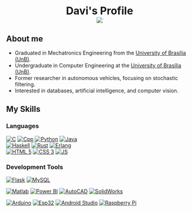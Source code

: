 <h1> <p align="center">Davi's Profile<br /><img src="https://komarev.com/ghpvc/?username=deivis6x71619&color=blue&style=flat-square&label=Profile+Views" /></p> </h1>
<h2> About me </h2>

<ul> 
    <li> Graduated in Mechatronics Engineering from the <a href="http://www.unb.br">University of Brasília (UnB)</a>.</li>
    <li> Undergraduate in Computer Engineering at the <a href="http://www.unb.br">University of Brasília (UnB)</a>.</li>
    <li> Former researcher in autonomous vehicles, focusing on stochastic filtering.</li> 
    <li> Interested in databases, artificial intelligence, and computer vision.</li>
</ul>

<h2> My Skills </h2>

<h3>Languages</h3>

[![C](https://img.shields.io/badge/C-FF5733?style=for-the-badge&logo=c&logoColor=white)](https://en.wikipedia.org/wiki/C_(programming_language))
[![Cpp](https://img.shields.io/badge/C%2B%2B-900C3F?style=for-the-badge&logo=c%2B%2B&logoColor=white)](https://cplusplus.com)
[![Python](https://img.shields.io/badge/PYTHON-FFC300?style=for-the-badge&logo=python)](https://www.python.org/)
[![Java](https://img.shields.io/badge/java-%23ED8B00.svg?style=for-the-badge&logo=openjdk&logoColor=white)](https://www.java.com/en/)<br>
[![Haskell](https://img.shields.io/badge/Haskell-5e5086?style=for-the-badge&logo=haskell&logoColor=white)](https://www.haskell.org/)
[![Rust](https://img.shields.io/badge/Rust-%23000000.svg?style=for-the-badge&logo=rust&logoColor=white)](https://www.rust-lang.org/)
[![Erlang](https://img.shields.io/badge/Erlang-A90533?style=for-the-badge&logo=erlang&logoColor=fff)](https://www.erlang.org/)<br>
[![HTML 5](https://img.shields.io/badge/HTML5-E34F26?style=for-the-badge&logo=html5&logoColor=white)](https://www.w3.org/standards/webdesign/htmlcss.html)
[![CSS 3](https://img.shields.io/badge/CSS3-1572B6?style=for-the-badge&logo=css3&logoColor=white)](https://www.w3.org/standards/webdesign/htmlcss.html)
[![JS](https://img.shields.io/badge/javascript-%23F7DF1E.svg?&style=for-the-badge&logo=javascript&logoColor=black)](https://developer.mozilla.org/pt-BR/docs/Web/JavaScript)


<h3>Development Tools</h3>

<!-- Frameworks & Databases -->
[![Flask](https://img.shields.io/badge/Flask-%23000000.svg?style=for-the-badge&logo=flask&logoColor=white)](https://flask.palletsprojects.com/)
[![MySQL](https://img.shields.io/badge/MySQL-%234479A1.svg?style=for-the-badge&logo=mysql&logoColor=white)](https://www.mysql.com)

<!-- Software Tools -->
[![Matlab](https://img.shields.io/badge/Matlab-355C7D?style=for-the-badge)](https://www.mathworks.com/products/matlab.html)
[![Power BI](https://img.shields.io/badge/Power%20BI-F2C811?style=for-the-badge&logo=powerbi&logoColor=white)](https://powerbi.microsoft.com)
[![AutoCAD](https://img.shields.io/badge/AutoCAD-%2300A9E0.svg?&style=for-the-badge&logo=autocad&logoColor=white)](https://www.autodesk.com/products/autocad/overview)
[![SolidWorks](https://img.shields.io/badge/SolidWorks-7A5C5C?style=for-the-badge&logo=solidworks&logoColor=white)](https://www.solidworks.com)

<!-- Hardware Platforms -->
[![Arduino](https://img.shields.io/badge/Arduino-%2300979D.svg?&style=for-the-badge&logo=arduino&logoColor=white)](https://www.arduino.cc)
[![Esp32](https://img.shields.io/badge/ESP32-%2300C6A4.svg?&style=for-the-badge&logo=espressif&logoColor=white)](https://www.espressif.com)
[![Android Studio](https://img.shields.io/badge/android%20studio-346ac1?style=for-the-badge&logo=android%20studio&logoColor=white)](https://developer.android.com/studio)
[![Raspberry Pi](https://img.shields.io/badge/Raspberry%20Pi-%23C51A4A.svg?style=for-the-badge&logo=raspberry%20pi&logoColor=white)](https://www.raspberrypi.com)

<!-- 
<h3> My GitHub Stats </h3>

<div align="center">
  <img src="https://github-readme-stats.vercel.app/api?username=davi-salomao&hide_title=false&hide_rank=false&show_icons=true&include_all_commits=true&count_private=true&disable_animations=false&theme=dracula&locale=en&hide_border=false" height="150" alt="stats graph"  />
  <img src="https://github-readme-stats.vercel.app/api/top-langs?username=davi-salomao&locale=en&hide_title=false&layout=compact&card_width=320&langs_count=5&theme=dracula&hide_border=false" height="150" alt="languages graph"  />
</div>

<h2> My Contact </h2>
<a href = "mailto:removi@gmail.com"><img src="https://img.shields.io/badge/Gmail-B50023?style=for-the-badge&logo=gmail&logoColor=white" target="_blank"></a>
<a href="https://www.linkedin.com/in/removi/" target="_blank"><img src="https://img.shields.io/badge/-LinkedIn-%230077B5?style=for-the-badge&logo=linkedin&logoColor=white" target="_blank"></a>
<a href="https://steamcommunity.com/id/removi" target="_blank"><img src="https://img.shields.io/badge/steam-%23000000.svg?&style=for-the-badge&logo=steam&logoColor=white" target="_blank"></a>
-->
